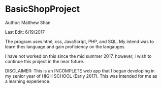 # BasicShopProject
Author: Matthew Shan

Last Edit: 6/19/2017

The program uses html, css, JavaScript, PHP, and SQL. My intend was to learn thes language and gain proficiency on the langauges.

I have not worked on this since the mid summer 2017, however, I wish to continue this project in the near future.

DISCLAIMER:
This is an INCOMPLETE web app that I began developing in my senior year of HIGH SCHOOL (Early 2017). This was intended for me as a learning experience. 

